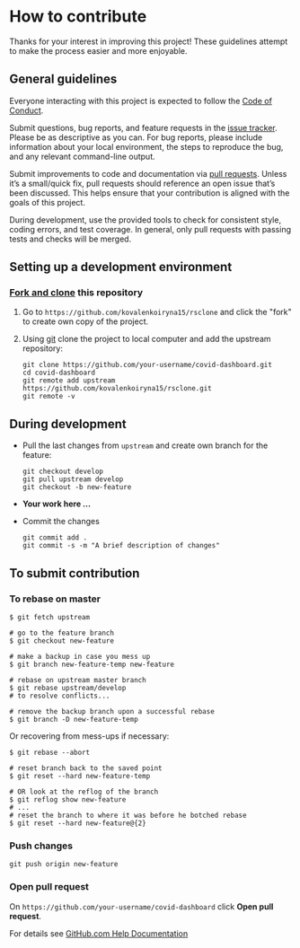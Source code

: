 # How to contribute

Thanks for your interest in improving this project!
These guidelines attempt to make the process easier and more enjoyable.

## General guidelines

Everyone interacting with this project is expected to follow the
[Code of Conduct][code of conduct].

Submit questions, bug reports, and feature requests in the [issue tracker][].
Please be as descriptive as you can. For bug reports, please include
information about your local environment, the steps to reproduce the bug,
and any relevant command-line output.

Submit improvements to code and documentation via [pull requests][].
Unless it’s a small/quick fix, pull requests should reference an open issue
that’s been discussed. This helps ensure that your contribution is aligned
with the goals of this project.

During development, use the provided tools to check for consistent style,
coding errors, and test coverage. In general, only pull requests with passing
tests and checks will be merged.

## Setting up a development environment

### [Fork and clone][github docs fork-a-repo] this repository

1. Go to `https://github.com/kovalenkoiryna15/rsclone` and click the
   "fork" to create own copy of the project.

2. Using [git][] clone the project to local computer and add the upstream
   repository:

   ```shell script
   git clone https://github.com/your-username/covid-dashboard.git
   cd covid-dashboard
   git remote add upstream  https://github.com/kovalenkoiryna15/rsclone.git
   git remote -v
   ```

## During development

- Pull the last changes from `upstream` and create own
  branch for the feature:

  ```shell script
  git checkout develop
  git pull upstream develop
  git checkout -b new-feature
  ```

- **Your work here ...**

- Commit the changes

  ```shell script
  git commit add .
  git commit -s -m "A brief description of changes"
  ```

## To submit contribution

### To rebase on master

```shell script
$ git fetch upstream

# go to the feature branch
$ git checkout new-feature

# make a backup in case you mess up
$ git branch new-feature-temp new-feature

# rebase on upstream master branch
$ git rebase upstream/develop
# to resolve conflicts...

# remove the backup branch upon a successful rebase
$ git branch -D new-feature-temp
```

Or recovering from mess-ups if necessary:

```shell script
$ git rebase --abort

# reset branch back to the saved point
$ git reset --hard new-feature-temp

# OR look at the reflog of the branch
$ git reflog show new-feature
# ...
# reset the branch to where it was before he botched rebase
$ git reset --hard new-feature@{2}
```

### Push changes

```shell script
git push origin new-feature
```

### Open pull request

On `https://github.com/your-username/covid-dashboard` click
**Open pull request**.

For details see [GitHub.com Help Documentation][github.com help documentation]

[code of conduct]: https://github.com/kovalenkoiryna15/rsclone/blob/master/CODE_OF_CONDUCT.md
[issue tracker]: https://github.com/kovalenkoiryna15/rsclone/issues
[pull requests]: https://github.com/kovalenkoiryna15/rsclone/pulls
[github docs fork-a-repo]: https://docs.github.com/en/github/getting-started-with-github/fork-a-repo
[git]: https://git-scm.com/
[github.com help documentation]: https://docs.github.com/en/github/collaborating-with-issues-and-pull-requests
